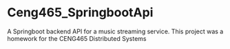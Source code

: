 # Ceng465_SpringbootApi
A Springboot backend API for a music streaming service. This project was a homework for the CENG465 Distributed Systems
